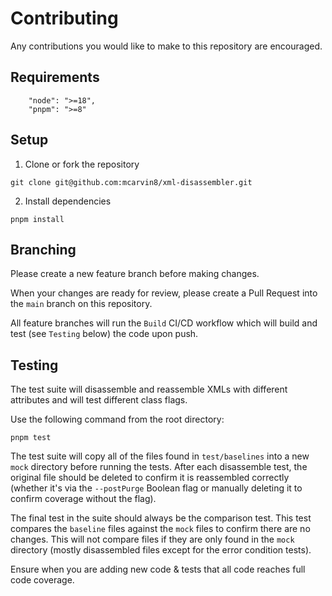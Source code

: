 # Contributing

Any contributions you would like to make to this repository are encouraged.

## Requirements

```
    "node": ">=18",
    "pnpm": ">=8"
```

## Setup

1. Clone or fork the repository

```
git clone git@github.com:mcarvin8/xml-disassembler.git
```

2. Install dependencies

```
pnpm install
```

## Branching

Please create a new feature branch before making changes.

When your changes are ready for review, please create a Pull Request into the `main` branch on this repository.

All feature branches will run the `Build` CI/CD workflow which will build and test (see `Testing` below) the code upon push.

## Testing

The test suite will disassemble and reassemble XMLs with different attributes and will test different class flags.

Use the following command from the root directory:

```
pnpm test
```

The test suite will copy all of the files found in `test/baselines` into a new `mock` directory before running the tests. After each disassemble test, the original file should be deleted to confirm it is reassembled correctly (whether it's via the `--postPurge` Boolean flag or manually deleting it to confirm coverage without the flag).

The final test in the suite should always be the comparison test. This test compares the `baseline` files against the `mock` files to confirm there are no changes. This will not compare files if they are only found in the `mock` directory (mostly disassembled files except for the error condition tests).

Ensure when you are adding new code & tests that all code reaches full code coverage.
